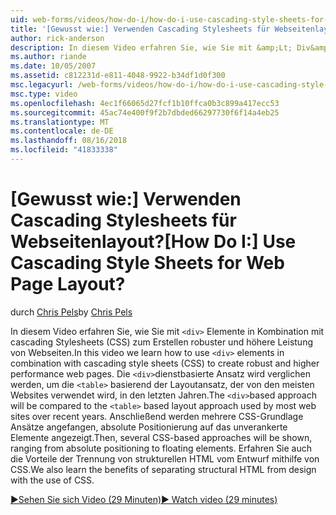 ```yaml
---
uid: web-forms/videos/how-do-i/how-do-i-use-cascading-style-sheets-for-web-page-layout
title: '[Gewusst wie:] Verwenden Cascading Stylesheets für Webseitenlayout? | Microsoft-Dokumentation'
author: rick-anderson
description: In diesem Video erfahren Sie, wie Sie mit &amp;Lt; Div&amp;Gt; Elemente in Kombination mit cascading Stylesheets (CSS) zum Erstellen von robusten und höhere Leistung Web p...
ms.author: riande
ms.date: 10/05/2007
ms.assetid: c812231d-e811-4048-9922-b34df1d0f300
msc.legacyurl: /web-forms/videos/how-do-i/how-do-i-use-cascading-style-sheets-for-web-page-layout
msc.type: video
ms.openlocfilehash: 4ec1f66065d27fcf1b10ffca0b3c899a417ecc53
ms.sourcegitcommit: 45ac74e400f9f2b7dbded66297730f6f14a4eb25
ms.translationtype: MT
ms.contentlocale: de-DE
ms.lasthandoff: 08/16/2018
ms.locfileid: "41833338"
---
```

<a name="how-do-i-use-cascading-style-sheets-for-web-page-layout"></a><span data-ttu-id="540d1-104">[Gewusst wie:] Verwenden Cascading Stylesheets für Webseitenlayout?</span><span class="sxs-lookup"><span data-stu-id="540d1-104">[How Do I:] Use Cascading Style Sheets for Web Page Layout?</span></span>
====================
<span data-ttu-id="540d1-105">durch [Chris Pels](https://twitter.com/chrispels)</span><span class="sxs-lookup"><span data-stu-id="540d1-105">by [Chris Pels](https://twitter.com/chrispels)</span></span>

<span data-ttu-id="540d1-106">In diesem Video erfahren Sie, wie Sie mit `<div>` Elemente in Kombination mit cascading Stylesheets (CSS) zum Erstellen robuster und höhere Leistung von Webseiten.</span><span class="sxs-lookup"><span data-stu-id="540d1-106">In this video we learn how to use `<div>` elements in combination with cascading style sheets (CSS) to create robust and higher performance web pages.</span></span> <span data-ttu-id="540d1-107">Die `<div>`dienstbasierte Ansatz wird verglichen werden, um die `<table>` basierend der Layoutansatz, der von den meisten Websites verwendet wird, in den letzten Jahren.</span><span class="sxs-lookup"><span data-stu-id="540d1-107">The `<div>`based approach will be compared to the `<table>` based layout approach used by most web sites over recent years.</span></span> <span data-ttu-id="540d1-108">Anschließend werden mehrere CSS-Grundlage Ansätze angefangen, absolute Positionierung auf das unverankerte Elemente angezeigt.</span><span class="sxs-lookup"><span data-stu-id="540d1-108">Then, several CSS-based approaches will be shown, ranging from absolute positioning to floating elements.</span></span> <span data-ttu-id="540d1-109">Erfahren Sie auch die Vorteile der Trennung von strukturellen HTML vom Entwurf mithilfe von CSS.</span><span class="sxs-lookup"><span data-stu-id="540d1-109">We also learn the benefits of separating structural HTML from design with the use of CSS.</span></span>

[<span data-ttu-id="540d1-110">&#9654;Sehen Sie sich Video (29 Minuten)</span><span class="sxs-lookup"><span data-stu-id="540d1-110">&#9654; Watch video (29 minutes)</span></span>](https://channel9.msdn.com/Blogs/ASP-NET-Site-Videos/how-do-i-use-cascading-style-sheets-for-web-page-layout)
